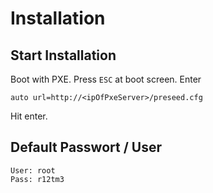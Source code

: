 # Installation

## Start Installation

Boot with PXE. Press `ESC` at boot screen. Enter

```
auto url=http://<ipOfPxeServer>/preseed.cfg
```

Hit enter.


## Default Passwort / User

```
User: root
Pass: r12tm3
```